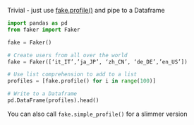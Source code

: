 Trivial - just use [fake.profile()](https://faker.readthedocs.io/en/master/providers/faker.providers.profile.html) and pipe to a Dataframe 

```python   
import pandas as pd
from faker import Faker

fake = Faker()

# Create users from all over the world
fake = Faker([‘it_IT’,’ja_JP’, ‘zh_CN’, ‘de_DE’,’en_US’])

# Use list comprehension to add to a list
profiles = [fake.profile() for i in range(100)]

# Write to a Dataframe 
pd.DataFrame(profiles).head()
```

You can also call `fake.simple_profile()` for a slimmer version